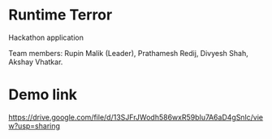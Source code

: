 # Runtime Terror
Hackathon application

Team members:
Rupin Malik (Leader),
Prathamesh Redij,
Divyesh Shah,
Akshay Vhatkar.

# Demo link
https://drive.google.com/file/d/13SJFrJWodh586wxR59bIu7A6aD4gSnlc/view?usp=sharing
